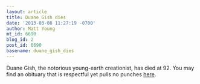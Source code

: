 ```yaml
---
layout: article
title: Duane Gish dies
date: '2013-03-08 11:27:19 -0700'
author: Matt Young
mt_id: 6690
blog_id: 2
post_id: 6690
basename: duane_gish_dies
---
```

Duane Gish, the notorious young-earth creationist, has died at 92.  You may find an obituary that is respectful yet pulls no punches [here](http://ncse.com/news/2013/03/duane-t-gish-dies-0014753).
